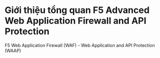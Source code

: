 # Giới thiệu tổng quan F5 Advanced Web Application Firewall and API Protection

F5 Web Application Firewall (WAF) - Web Application and API Protection (WAAP)
